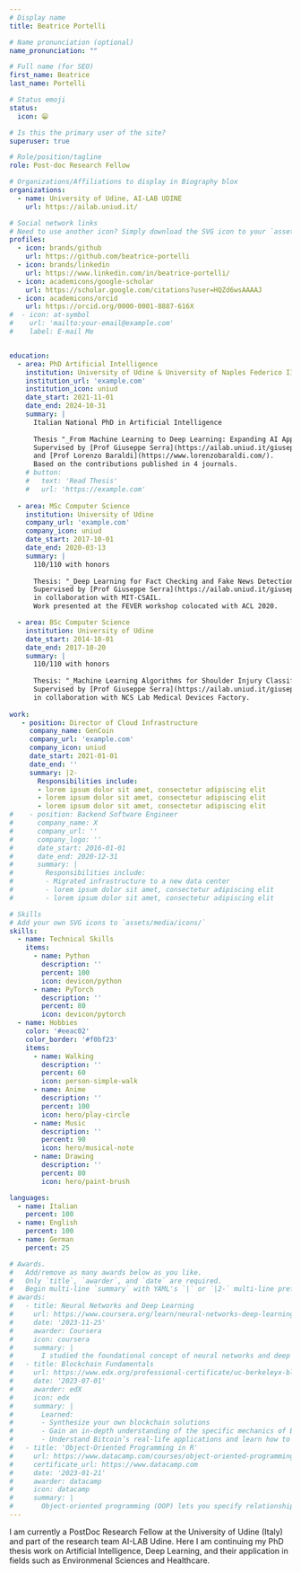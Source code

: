 ```yaml
---
# Display name
title: Beatrice Portelli

# Name pronunciation (optional)
name_pronunciation: ""

# Full name (for SEO)
first_name: Beatrice
last_name: Portelli

# Status emoji
status:
  icon: 😁

# Is this the primary user of the site?
superuser: true

# Role/position/tagline
role: Post-doc Research Fellow

# Organizations/Affiliations to display in Biography blox
organizations:
  - name: University of Udine, AI-LAB UDINE
    url: https://ailab.uniud.it/

# Social network links
# Need to use another icon? Simply download the SVG icon to your `assets/media/icons/` folder.
profiles:
  - icon: brands/github
    url: https://github.com/beatrice-portelli
  - icon: brands/linkedin
    url: https://www.linkedin.com/in/beatrice-portelli/
  - icon: academicons/google-scholar
    url: https://scholar.google.com/citations?user=HQZd6wsAAAAJ
  - icon: academicons/orcid
    url: https://orcid.org/0000-0001-8887-616X
#  - icon: at-symbol
#    url: 'mailto:your-email@example.com'
#    label: E-mail Me


education:  
  - area: PhD Artificial Intelligence
    institution: University of Udine & University of Naples Federico II
    institution_url: 'example.com'
    institution_icon: uniud
    date_start: 2021-11-01
    date_end: 2024-10-31
    summary: |
      Italian National PhD in Artificial Intelligence
      
      Thesis "_From Machine Learning to Deep Learning: Expanding AI Applications in Environmental Sciences_".
      Supervised by [Prof Giuseppe Serra](https://ailab.uniud.it/giuseppeserra/)
      and [Prof Lorenzo Baraldi](https://www.lorenzobaraldi.com/).
      Based on the contributions published in 4 journals.
    # button:
    #   text: 'Read Thesis'
    #   url: 'https://example.com'
    
  - area: MSc Computer Science
    institution: University of Udine
    company_url: 'example.com'
    company_icon: uniud
    date_start: 2017-10-01
    date_end: 2020-03-13
    summary: |
      110/110 with honors
      
      Thesis: "_Deep Learning for Fact Checking and Fake News Detection_".
      Supervised by [Prof Giuseppe Serra](https://ailab.uniud.it/giuseppeserra/),
      in collaboration with MIT-CSAIL.
      Work presented at the FEVER workshop colocated with ACL 2020.

  - area: BSc Computer Science
    institution: University of Udine
    date_start: 2014-10-01
    date_end: 2017-10-20
    summary: |
      110/110 with honors
      
      Thesis: "_Machine Learning Algorithms for Shoulder Injury Classification_".
      Supervised by [Prof Giuseppe Serra](https://ailab.uniud.it/giuseppeserra/),
      in collaboration with NCS Lab Medical Devices Factory.
      
work:
   - position: Director of Cloud Infrastructure
     company_name: GenCoin
     company_url: 'example.com'
     company_icon: uniud
     date_start: 2021-01-01
     date_end: ''
     summary: |2-
       Responsibilities include:
       - lorem ipsum dolor sit amet, consectetur adipiscing elit
       - lorem ipsum dolor sit amet, consectetur adipiscing elit
       - lorem ipsum dolor sit amet, consectetur adipiscing elit
#    - position: Backend Software Engineer
#      company_name: X
#      company_url: ''
#      company_logo: ''
#      date_start: 2016-01-01
#      date_end: 2020-12-31
#      summary: |
#        Responsibilities include:
#        - Migrated infrastructure to a new data center
#        - lorem ipsum dolor sit amet, consectetur adipiscing elit
#        - lorem ipsum dolor sit amet, consectetur adipiscing elit

# Skills
# Add your own SVG icons to `assets/media/icons/`
skills:
  - name: Technical Skills
    items:
      - name: Python
        description: ''
        percent: 100
        icon: devicon/python
      - name: PyTorch
        description: ''
        percent: 80
        icon: devicon/pytorch
  - name: Hobbies
    color: '#eeac02'
    color_border: '#f0bf23'
    items:
      - name: Walking
        description: ''
        percent: 60
        icon: person-simple-walk
      - name: Anime
        description: ''
        percent: 100
        icon: hero/play-circle
      - name: Music
        description: ''
        percent: 90
        icon: hero/musical-note
      - name: Drawing
        description: ''
        percent: 80
        icon: hero/paint-brush

languages:
  - name: Italian
    percent: 100
  - name: English
    percent: 100
  - name: German
    percent: 25

# Awards.
#   Add/remove as many awards below as you like.
#   Only `title`, `awarder`, and `date` are required.
#   Begin multi-line `summary` with YAML's `|` or `|2-` multi-line prefix and indent 2 spaces below.
# awards:
#   - title: Neural Networks and Deep Learning
#     url: https://www.coursera.org/learn/neural-networks-deep-learning
#     date: '2023-11-25'
#     awarder: Coursera
#     icon: coursera
#     summary: |
#       I studied the foundational concept of neural networks and deep learning. By the end, I was familiar with the significant technological trends driving the rise of deep learning; build, train, and apply fully connected deep neural networks; implement efficient (vectorized) neural networks; identify key parameters in a neural network’s architecture; and apply deep learning to your own applications.
#   - title: Blockchain Fundamentals
#     url: https://www.edx.org/professional-certificate/uc-berkeleyx-blockchain-fundamentals
#     date: '2023-07-01'
#     awarder: edX
#     icon: edx
#     summary: |
#       Learned:
#       - Synthesize your own blockchain solutions
#       - Gain an in-depth understanding of the specific mechanics of Bitcoin
#       - Understand Bitcoin’s real-life applications and learn how to attack and destroy Bitcoin, Ethereum, smart contracts and Dapps, and alternatives to Bitcoin’s Proof-of-Work consensus algorithm
#   - title: 'Object-Oriented Programming in R'
#     url: https://www.datacamp.com/courses/object-oriented-programming-with-s3-and-r6-in-r
#     certificate_url: https://www.datacamp.com
#     date: '2023-01-21'
#     awarder: datacamp
#     icon: datacamp
#     summary: |
#       Object-oriented programming (OOP) lets you specify relationships between functions and the objects that they can act on, helping you manage complexity in your code. This is an intermediate level course, providing an introduction to OOP, using the S3 and R6 systems. S3 is a great day-to-day R programming tool that simplifies some of the functions that you write. R6 is especially useful for industry-specific analyses, working with web APIs, and building GUIs.
---
```


I am currently a PostDoc Research Fellow at the University of Udine (Italy) and part of the research team AI-LAB Udine.
Here I am continuing my PhD thesis work on Artificial Intelligence, Deep Learning, and their application in fields such as Environmenal Sciences and Healthcare.
